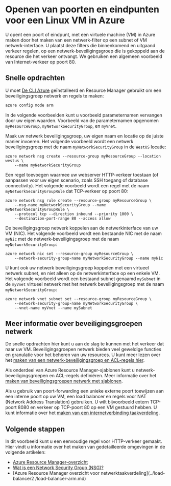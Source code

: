 <properties
   pageTitle="Open poorten en eindpunten voor een Linux VM | Microsoft Azure"
   description="Meer informatie over het openen van een poort of een eindpunt voor uw Linux VM met behulp van het implementatiemodel Azure resource manager en de CLI Azure maken"
   services="virtual-machines-linux"
   documentationCenter=""
   authors="iainfoulds"
   manager="timlt"
   editor=""/>

<tags
   ms.service="virtual-machines-linux"
   ms.devlang="na"
   ms.topic="article"
   ms.tgt_pltfrm="vm-linux"
   ms.workload="infrastructure-services"
   ms.date="10/27/2016"
   ms.author="iainfou"/>

# <a name="opening-ports-and-endpoints-to-a-linux-vm-in-azure"></a>Openen van poorten en eindpunten voor een Linux VM in Azure
U opent een poort of eindpunt, met een virtuele machine (VM) in Azure maken door het maken van een netwerk-filter op een subnet of VM netwerk-interface. U plaatst deze filters die binnenkomend en uitgaand verkeer regelen, op een netwerk-beveiligingsgroep die is gekoppeld aan de resource die het verkeer ontvangt. We gebruiken een algemeen voorbeeld van Internet-verkeer op poort 80.

## <a name="quick-commands"></a>Snelle opdrachten
U moet [De CLI Azure](../xplat-cli-install.md) geïnstalleerd en Resource Manager gebruikt om een beveiligingsgroep netwerk en regels te maken:

```bash
azure config mode arm
```

In de volgende voorbeelden kunt u voorbeeld parameternamen vervangen door uw eigen waarden. Voorbeeld van de parameternamen opgenomen `myResourceGroup`, `myNetworkSecurityGroup`, en `myVnet`.

Maak uw netwerk beveiligingsgroep, uw eigen naam en locatie op de juiste manier invoeren. Het volgende voorbeeld wordt een netwerk beveiligingsgroep met de naam `myNetworkSecurityGroup` in de `WestUS` locatie:

```
azure network nsg create --resource-group myResourceGroup --location westus \
    --name myNetworkSecurityGroup
```

Een regel toevoegen waarmee uw webserver HTTP-verkeer toestaan (of aanpassen voor uw eigen scenario, zoals SSH toegang of database connectivity). Het volgende voorbeeld wordt een regel met de naam `myNetworkSecurityGroupRule` dat TCP-verkeer op poort 80:

```
azure network nsg rule create --resource-group myResourceGroup \
    --nsg-name myNetworkSecurityGroup --name myNetworkSecurityGroupRule \
    --protocol tcp --direction inbound --priority 1000 \
    --destination-port-range 80 --access allow
```

De beveiligingsgroep netwerk koppelen aan de netwerkinterface van uw VM (NIC). Het volgende voorbeeld wordt een bestaande NIC met de naam `myNic` met de netwerk-beveiligingsgroep met de naam `myNetworkSecurityGroup`:

```
azure network nic set --resource-group myResourceGroup \
    --network-security-group-name myNetworkSecurityGroup --name myNic
```

U kunt ook uw netwerk beveiligingsgroep koppelen met een virtueel netwerk subnet, en niet alleen op de netwerkinterface op een enkele VM. Het volgende voorbeeld wordt een bestaand subnet genaamd `mySubnet` in de `myVnet` virtueel netwerk met het netwerk beveiligingsgroep met de naam `myNetworkSecurityGroup`:

```
azure network vnet subnet set --resource-group myResourceGroup \
    --network-security-group-name myNetworkSecurityGroup \
    --vnet-name myVnet --name mySubnet
```

## <a name="more-information-on-network-security-groups"></a>Meer informatie over beveiligingsgroepen netwerk
De snelle opdrachten hier kunt u aan de slag te kunnen met het verkeer dat naar uw VM. Beveiligingsgroepen netwerk bieden veel geweldige functies en granulatie voor het beheren van uw resources. U kunt meer lezen over het [maken van een netwerk-beveiligingsgroep en ACL-regels hier](../virtual-network/virtual-networks-create-nsg-arm-cli.md).

Als onderdeel van Azure Resource Manager-sjablonen kunt u netwerk-beveiligingsgroepen en ACL-regels definiëren. Meer informatie over het [maken van beveiligingsgroepen netwerk met sjablonen](../virtual-network/virtual-networks-create-nsg-arm-template.md).

Als u gebruik van poort-forwarding een unieke externe poort toewijzen aan een interne poort op uw VM, een load balancer en regels voor NAT (Network Address Translation) gebruiken. U wilt bijvoorbeeld extern TCP-poort 8080 en verkeer op TCP-poort 80 op een VM gestuurd hebben. U kunt informatie over het [maken van een internetverbinding taakverdeling](../load-balancer/load-balancer-get-started-internet-arm-cli.md).

## <a name="next-steps"></a>Volgende stappen
In dit voorbeeld kunt u een eenvoudige regel voor HTTP-verkeer gemaakt. Hier vindt u informatie over het maken van gedetailleerde omgevingen in de volgende artikelen:

- [Azure Resource Manager-overzicht](../azure-resource-manager/resource-group-overview.md)
- [Wat is een Network Security Group (NSG)?](../virtual-network/virtual-networks-nsg.md)
- [Azure Resource Manager overzicht voor netwerktaakverdeling](../load-balancer2    /load-balancer-arm.md)